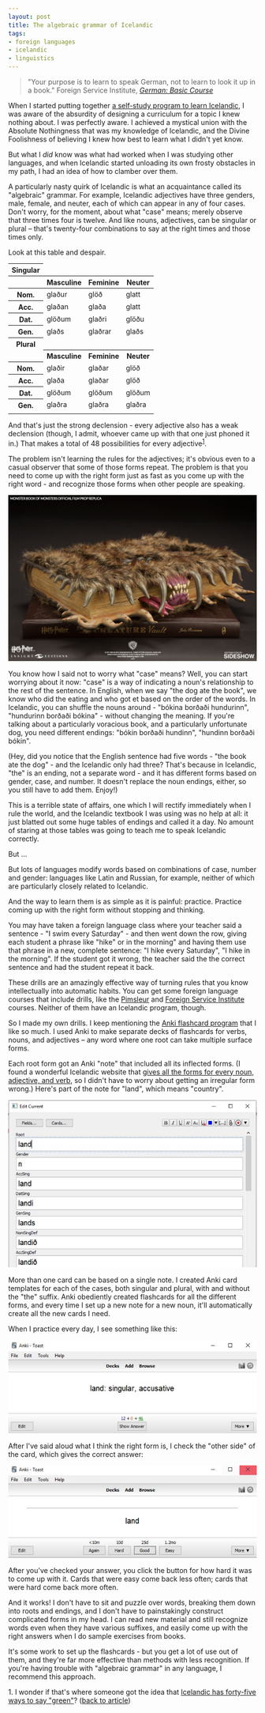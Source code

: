 ```yaml
---
layout: post
title: The algebraic grammar of Icelandic
tags:
- foreign languages
- icelandic
- linguistics
---
```


>"Your purpose is to learn to speak German, not to learn to look it up in a 
>book."  Foreign Service Institute, [*German: Basic Course*]( http://fsi-languages.yojik.eu/languages/German/Basic/Volume%201/Fsi-GermanBasicCourse-Volume1-StudentText.pdf)

When I started putting together [a self-study program to learn 
Icelandic]("/Icelandic%20resources/"), I was aware of the absurdity of designing a curriculum for a topic I knew nothing 
about.  I was perfectly aware.  I achieved a mystical union with the Absolute Nothingness that was my knowledge of Icelandic, and the Divine Foolishness of believing I knew how 
best to learn what I didn't yet know.

But what I *did* know was what had worked when I was studying other languages, 
and when Icelandic started unloading its own frosty obstacles in my path, I had an idea of how to clamber over them.

A particularly nasty quirk of Icelandic is what an acquaintance called its 
"algebraic" grammar. For example, Icelandic adjectives have three genders, male, female, and neuter, each of which can appear in any of  four cases.  Don't worry, for the moment, about what "case" means; merely observe that three times four is twelve.  And like nouns, adjectives, can be singular or plural – that's twenty-four combinations to say at the right times and those times only.

Look at this table and despair.

<table class="language-data">
   <thead>
   <tr>
      <th>Singular</th>
   </tr>
   <tr>
      <th></th>
      <th>Masculine</th>
      <th>Feminine</th>
      <th>Neuter</th>
   </tr>
   </thead>
   <tr>
      <th>Nom.</th>
      <td>glaður</td>
      <td>glöð</td>
      <td>glatt</td>
   </tr>
   <tr>
      <th>Acc.</th>
      <td>glaðan</td>
      <td>glaða</td>
      <td>glatt</td>
   </tr>
   <tr>
      <th>Dat.</th>
      <td>glöðum</td>
      <td>glaðri</td>
      <td>glöðu</td>
   </tr>
   <tr>
      <th>Gen.</th>
      <td>glaðs</td>
      <td>glaðrar</td>
      <td>glaðs</td>
   </tr>
   <tr>
      <th>Plural</th>
   </tr>
   <tr>
      <td></td>
      <th>Masculine</th>
      <th>Feminine</th>
      <th>Neuter</th>
   </tr>
   <tr>
      <th>Nom.</th>
      <td>glaðir</td>
      <td>glaðar</td>
      <td>glöð</td>
   </tr>
   <tr>
      <th>Acc.</th>
      <td>glaða</td>
      <td>glaðar</td>
      <td>glöð</td>
   </tr>
   <tr>
      <th>Dat.</th>
      <td>glöðum</td>
      <td>glöðum</td>
      <td>glöðum</td>
   </tr>
   <tr>
      <th>Gen.</th>
      <td>glaðra</td>
      <td>glaðra</td>
      <td>glaðra</td>
   </tr>
   <tr>
      <td></td>
   </tr>
</table>

And that's just the strong declension - every adjective also has a weak 
declension (though, I admit, whoever came up with that one just phoned it 
in.) That makes a total of 48 possibilities for every adjective<span
id="1-source"><sup>[1](#1)</sup></span>.

The problem isn't learning the rules for the adjectives; it's obvious even
to a casual observer that some of those forms repeat.  The problem is that
you need to come up with the right form just as fast as you come up with the 
right
word - and recognize those forms when other people are speaking.  

<img src="/images/the-monster-book-of-monsters.jpg" class="blogpost-center" />

You know how I said
not to worry what "case" means?  Well, you can start worrying about it now:
"case" is a way of indicating a noun's relationship to the rest of the sentence.
In English, when we say "the dog ate the book", we know who did the eating
and who got et based on the order of the words.  In Icelandic, you can
shuffle the nouns around - "bókina borðaði hundurinn", "hundurinn borðaði 
bókina" - without changing the meaning.  If you're talking about a particularly voracious
book, and a particularly unfortunate dog, you need different endings: "bókin
borðaði hundinn", "hundinn borðaði bókin".
 
(Hey, did you notice that the English sentence had five words - "the book
ate the dog" - and the Icelandic only had three?  That's because in Icelandic,
"the" is an ending, not a separate word - and it has different forms based on
gender, case, and number.  It doesn't replace the noun endings, either, so
you still have to add them.  Enjoy!)

This is a terrible state of affairs, one which I will rectify immediately
when I rule the world, and the Icelandic textbook I was using was no help at 
all: it just blatted out some huge 
tables of endings and called it a day.  No amount of staring at 
those tables was going to teach me to speak Icelandic correctly.  

But …

But lots of languages modify words based on combinations of case, number and 
gender: languages like Latin and Russian, for example, neither of which are particularly 
closely related to Icelandic.

And the way to learn them is as simple as it is painful: practice.  Practice
coming up with the right form without stopping and thinking.

You may have taken a foreign language class where your teacher said a 
sentence - "I swim every Saturday" - and then went down the row, giving each
student a phrase like "hike" or in the morning" and having them use that phrase
in a new, complete sentence: "I hike every Saturday", "I hike in the 
morning".  If the student got it wrong, the teacher said the the correct
sentence and had the student repeat it back.

These drills are an amazingly effective way of turning rules that you know
intellectually into automatic habits.  You can get some foreign language
courses that include drills, like the [Pimsleur](http://www.pimsleur.com/) and
[Foreign Service Institute](fsi-languages.yojik.eu) courses.  Neither of them
have an Icelandic program, though.

So I made my own drills.  I keep mentioning the <a href="http://ankisrs.net/">Anki flashcard 
program</a> that I like so much.  I used Anki to make
separate decks of flashcards for verbs, nouns, and adjectives – any word 
where one root can take multiple surface forms.

Each root form got an Anki "note" that included all its inflected forms.
(I found a wonderful Icelandic website
that [gives all the forms for every noun,
adjective, and verb](http://bin.arnastofnun.is/forsida/), so I didn't have
to worry about getting an irregular form wrong.)  Here's part of the note for
"land", which means "country".

<img src="/images/screenshots/anki-nouns.jpg" class="blogpost-center" />

More than one card can be based on a single note.  I created Anki card templates
for each of the cases, both singular and plural, with and without the "the"
suffix.  Anki obediently created flashcards for
all the different forms, and every time I set up a new note for a new noun,
it'll automatically create all the new cards I need.

When I practice every day, I see something like this:

<img src="/images/screenshots/anki-noun-front.jpg" class="blogpost-center" />

After I've said aloud what I think the right form is, I check the "other side" of the card,
which gives the correct answer:

<img src="/images/screenshots/anki-noun-back.jpg" class="blogpost-center" />

After you've checked your answer, you click the button for how hard it was to
come up with it.  Cards that were easy come back less often; cards that were hard
come back more often.

And it works!  I don't have to sit and puzzle over words, breaking them down
into roots and endings, and I don't have to painstakingly construct complicated
forms in my head.  I can read new material and
still recognize words even when they have various suffixes, and easily come up with
the right answers when I do sample exercises from books.

It's some work to set up the flashcards - but you get a lot of use out of them,
and they're far more effective than methods with less recognition.  If you're
having trouble with "algebraic grammar" in any language, I recommend this approach.

<span id="1" class="footnote">1.  I wonder if that's where someone got the idea that [Icelandic
has forty-five ways to say "green"](http://languagelog.ldc.upenn.edu/nll/?p=2258)?
([back to article](#1-source))</span> 


